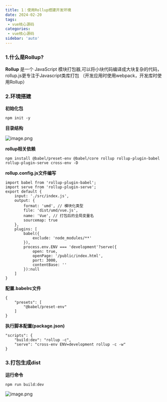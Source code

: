 ```yaml
---
title: 1：使用Rollup搭建开发环境
date: 2024-02-20
tags:
 - vue核心源码
categories:
 - vue核心源码
sidebar: 'auto'
---
```


### **1.什么是Rollup?**

**Rollup** 是一个 JavaScript 模块打包器,可以将小块代码编译成大块复杂的代码， rollup.js更专注于Javascript类库打包 （开发应用时使用webpack，开发库时使用Rollup）

### **2.环境搭建**
**初始化包**
```
npm init -y
```
**目录结构**

![image.png](/vuecode/cate.png)

**rollup相关依赖**
```
npm install @babel/preset-env @babel/core rollup rollup-plugin-babel rollup-plugin-serve cross-env -D
```

**rollup.config.js文件编写**

```
import babel from 'rollup-plugin-babel';
import serve from 'rollup-plugin-serve';
export default {
    input: './src/index.js',
    output: {
        format: 'umd', // 模块化类型
        file: 'dist/umd/vue.js', 
        name: 'Vue', // 打包后的全局变量名
        sourcemap: true
    },
    plugins: [
        babel({
            exclude: 'node_modules/**'
        }),
        process.env.ENV === 'development'?serve({
            open: true,
            openPage: '/public/index.html',
            port: 3000,
            contentBase: ''
        }):null
    ]
}
```

**配置.babelrc文件**

```
{
    "presets": [
        "@babel/preset-env"
    ]
}
```

**执行脚本配置(package.json)**

```
"scripts": {
    "build:dev": "rollup -c",
    "serve": "cross-env ENV=development rollup -c -w"
}
```
### **3.打包生成dist**

**运行命令**
```
npm run build:dev
```
![image.png](/vuecode/cate2.png)

<!-- <Vssue class="theme-default-content content_default" :options="{locale:'zh'}"/> -->
